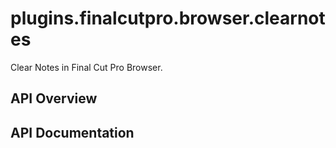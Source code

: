 # plugins.finalcutpro.browser.clearnotes

Clear Notes in Final Cut Pro Browser.

## API Overview

## API Documentation

